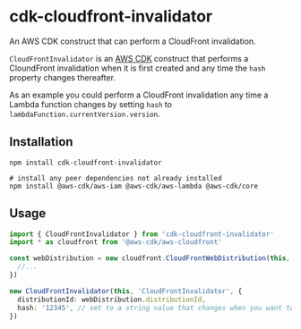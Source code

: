 # cdk-cloudfront-invalidator

An AWS CDK construct that can perform a CloudFront invalidation.

`CloudFrontInvalidator` is an [AWS CDK](https://aws.amazon.com/cdk) construct that performs
a CloundFront invalidation when it is first created and any time the `hash` property
changes thereafter.

As an example you could perform a CloudFront invalidation any time a Lambda function changes
by setting `hash` to `lambdaFunction.currentVersion.version`.

## Installation

```
npm install cdk-cloudfront-invalidator

# install any peer dependencies not already installed
npm install @aws-cdk/aws-iam @aws-cdk/aws-lambda @aws-cdk/core
```

## Usage

```typescript
import { CloudFrontInvalidator } from 'cdk-cloudfront-invalidator'
import * as cloudfront from '@aws-cdk/aws-cloudfront'

const webDistribution = new cloudfront.CloudFrontWebDistribution(this, 'WebDistribution', {
  //...
})

new CloudFrontInvalidator(this, 'CloudFrontInvalidator', {
  distributionId: webDistribution.distributionId,
  hash: '12345', // set to a string value that changes when you want to perform an invalidation
})
```
